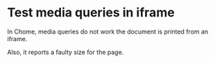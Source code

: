 # Test media queries in iframe

In Chome, media queries do not work the document is printed from an iframe. 

Also, it reports a faulty size for the page.
